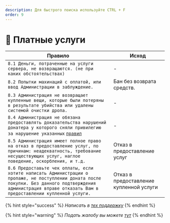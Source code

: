 ```yaml
---
description: Для быстрого поиска используйте CTRL + F
order: 9
---
```


# 💸 Платные услуги

| Правило                                                                                                                                                                                                          | Исход                                   |
| ---------------------------------------------------------------------------------------------------------------------------------------------------------------------------------------------------------------- | --------------------------------------- |
| `8.1 Деньги, потраченные на услуги сервера, не возвращаются. (не при каких обстоятельствах)`                                                                                                                     | -                                       |
| `8.2 Попытки махинаций с оплатой, или ввод Администрации в заблуждение.`                                                                                                                                         | Бан без возврата средств.               |
| `8.3 Администрация не возвращает купленные вещи, которые были потеряны в результате убийства или удалены системой очистки дропа.`                                                                                | -                                       |
| `8.4 Администрация не обязана предоставлять доказательства нарушений донатера у которого сняли привилегию за нарушение указанных` [`правил`](https://wiki.hyneo.ru/p/1)                                          | -                                       |
| `8.5 Администрация имеет полное право на отказ в предоставление услуг, по причинам: неадекватность, требование несуществующих услуг, наглое поведение, оскорбления, и т.д.`                                      | Отказ в предоставление услуг            |
| `8.6 Предоставьте чек оплаты, если хотите написать Администрации о пропаже, не поступлении доната после покупки. Без данного подтверждения администрация вправе отказать Вам в предоставлении купленной услуги.` | Отказ в предоставление купленной услуги |

{% hint style="success" %}
_Написать в_ [_тех поддержку_](https://vk.me/hyneo)
{% endhint %}

{% hint style="warning" %}
_Подать жалобу вы можете_ [_тут_](https://vk.com/topic-81298320\_35269228)
{% endhint %}
